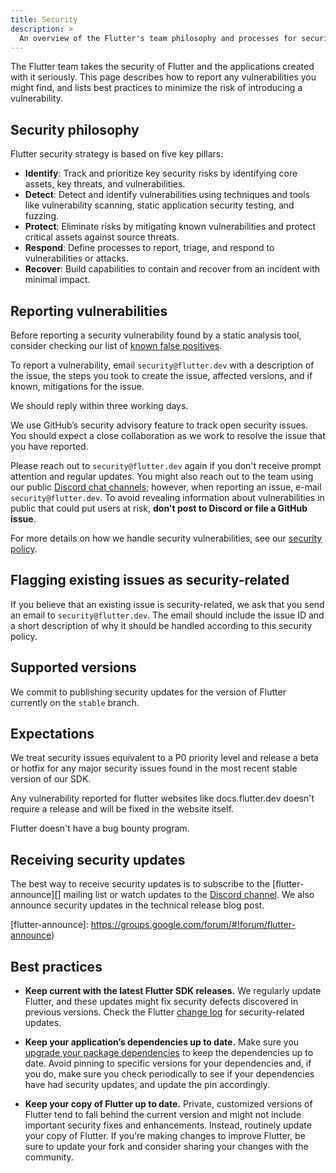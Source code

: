 ```yaml
---
title: Security
description: >
  An overview of the Flutter's team philosophy and processes for security.
---
```


The Flutter team takes the security of Flutter and the applications
created with it seriously. This page describes how to report any
vulnerabilities you might find, and lists best practices to minimize
the risk of introducing a vulnerability.

## Security philosophy

Flutter security strategy is based on five key pillars:

* **Identify**: Track and prioritize key security risks by
  identifying core assets, key threats, and vulnerabilities. 
* **Detect**: Detect and identify vulnerabilities using
  techniques and tools like vulnerability scanning,
  static application security testing, and fuzzing.
* **Protect**: Eliminate risks by mitigating known
  vulnerabilities and protect critical assets against source threats.
* **Respond**: Define processes to report, triage, and
  respond to vulnerabilities or attacks.
* **Recover**: Build capabilities to contain and recover
  from an incident with minimal impact.

## Reporting vulnerabilities

Before reporting a security vulnerability found
by a static analysis tool,
consider checking our list of [known false positives][].

To report a vulnerability, email `security@flutter.dev`
with a description of the issue,
the steps you took to create the issue,
affected versions, and if known, mitigations for the issue.

We should reply within three working days.

We use GitHub’s security advisory feature to track
open security issues. You should expect a close collaboration
as we work to resolve the issue that you have reported. 

Please reach out to `security@flutter.dev` again if
you don't receive prompt attention and regular updates.
You might also reach out to the team using our public
[Discord chat channels][]; however, when reporting an issue,
e-mail `security@flutter.dev`.
To avoid revealing information about vulnerabilities
in public that could put users at risk,
**don't post to Discord or file a GitHub issue**.

For more details on how we handle security vulnerabilities,
see our [security policy][].

[Discord chat channels]: {{site.github}}/flutter/flutter/wiki/Chat
[known false positives]: {{site.url}}/resources/security-false-positives
[security policy]: {{site.repo.flutter}}/security/policy

##  Flagging existing issues as security-related

If you believe that an existing issue is security-related,
we ask that you send an email to `security@flutter.dev`. 
The email should include the issue ID and a short description
of why it should be handled according to this security policy.

## Supported versions

We commit to publishing security updates for the version of
Flutter currently on the `stable` branch.

## Expectations

We treat security issues equivalent to a P0 priority level
and release a beta or hotfix for any major security issues
found in the most recent stable version of our SDK. 

Any vulnerability reported for flutter websites like
docs.flutter.dev doesn't require a release and will be
fixed in the website itself.

Flutter doesn't have a bug bounty program.

## Receiving security updates

The best way to receive security updates is to subscribe to the 
[flutter-announce][] mailing list or watch updates to the
[Discord channel][]. We also announce security updates in the
technical release blog post.

[Discord channel]: https://discord.gg/BS8KZyg
[flutter-announce]: https://groups.google.com/forum/#!forum/flutter-announce)

## Best practices

* **Keep current with the latest Flutter SDK releases.**
  We regularly update Flutter, and these updates might fix security
  defects discovered in previous versions. Check the Flutter
  [change log][] for security-related updates.

* **Keep your application’s dependencies up to date.**
  Make sure you [upgrade your package dependencies][]
  to keep the dependencies up to date.
  Avoid pinning to specific versions
  for your dependencies and, if you do, make sure you check
  periodically to see if your dependencies have had security updates,
  and update the pin accordingly.

* **Keep your copy of Flutter up to date.**
  Private, customized versions of Flutter tend
  to fall behind the current version and might not
  include important security fixes and enhancements.
  Instead, routinely update your copy of Flutter.
  If you're making changes to improve Flutter,
  be sure to update your fork and consider sharing your
  changes with the community.

[change log]: {{site.repo.flutter}}/wiki/Changelog
[upgrade your package dependencies]: {{site.url}}/reference/sdk/upgrading

